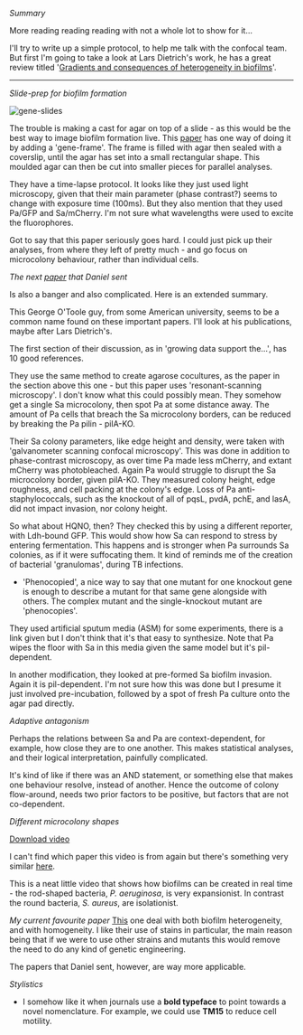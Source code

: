 
*Summary*

More reading reading reading with not a whole lot to show for it...

I'll try to write up a simple protocol, to help me talk with the confocal team. But first I'm going to take a look at Lars Dietrich's work, he has a great review titled '[Gradients and consequences of heterogeneity in biofilms](https://www.nature.com/articles/s41579-022-00692-2)'.

---

*Slide-prep for biofilm formation*

![gene-slides](https://github.com/marklemzin/marks-masters/raw/main/pictures/6.3%20gene-frame.jpg)

The trouble is making a cast for agar on top of a slide - as this would be the best way to image biofilm formation live. This [paper](https://pubmed.ncbi.nlm.nih.gov/34513736/) has one way of doing it by adding a 'gene-frame'. The frame is filled with agar then sealed with a coverslip, until the agar has set into a small rectangular shape. This moulded agar can then be cut into smaller pieces for parallel analyses.

They have a time-lapse protocol. It looks like they just used light microscopy, given that their main parameter (phase contrast?) seems to change with exposure time (100ms). But they also mention that they used Pa/GFP and Sa/mCherry. I'm not sure what wavelengths were used to excite the fluorophores.

Got to say that this paper seriously goes hard. I could just pick up their analyses, from where they left of pretty much - and go focus on microcolony behaviour, rather than individual cells.

*The next [paper](https://pubmed.ncbi.nlm.nih.gov/38617332/) that Daniel sent*

Is also a banger and also complicated. Here is an extended summary.

This George O'Toole guy, from some American university, seems to be a common name found on these important papers. I'll look at his publications, maybe after Lars Dietrich's.

The first section of their discussion, as in 'growing data support the...', has 10 good references.

They use the same method to create agarose cocultures, as the paper in the section above this one - but this paper uses 'resonant-scanning microscopy'. I don't know what this could possibly mean.
They somehow get a single Sa microcolony, then spot Pa at some distance away. The amount of Pa cells that breach the Sa microcolony borders, can be reduced by breaking the Pa pilin - pilA-KO.

Their Sa colony parameters, like edge height and density, were taken with 'galvanometer scanning confocal microscopy'. This was done in addition to phase-contrast microscopy, as over time Pa made less mCherry, and extant mCherry was photobleached. Again Pa would struggle to disrupt the Sa microcolony border, given pilA-KO. They measured colony height, edge roughness, and cell packing at the colony's edge. Loss of Pa anti-staphylococcals, such as the knockout of all of pqsL, pvdA, pchE, and lasA, did not impact invasion, nor colony height.

So what about HQNO, then? They checked this by using a different reporter, with Ldh-bound GFP. This would show how Sa can respond to stress by entering fermentation. This happens and is stronger when Pa surrounds Sa colonies, as if it were suffocating them. It kind of reminds me of the creation of bacterial 'granulomas', during TB infections.

- 'Phenocopied', a nice way to say that one mutant for one knockout gene is enough to describe a mutant for that same gene alongside with others. The complex mutant and the single-knockout mutant are 'phenocopies'.

They used artificial sputum media (ASM) for some experiments, there is a link given but I don't think that it's that easy to synthesize. Note that Pa wipes the floor with Sa in this media given the same model but it's pil-dependent.

In another modification, they looked at pre-formed Sa biofilm invasion. Again it is pil-dependent. I'm not sure how this was done but I presume it just involved pre-incubation, followed by a spot of fresh Pa culture onto the agar pad directly.

*Adaptive antagonism*

Perhaps the relations between Sa and Pa are context-dependent, for example, how close they are to one another. This makes statistical analyses, and their logical interpretation, painfully complicated.

It's kind of like if there was an AND statement, or something else that makes one behaviour resolve, instead of another. Hence the outcome of colony flow-around, needs two prior factors to be positive, but factors that are not co-dependent.

*Different microcolony shapes*

[Download video](https://github.com/marklemzin/marks-masters/raw/main/pictures/6.3%20cool-adhesion.mp4)

I can't find which paper this video is from again but there's something very similar [here](https://pubmed.ncbi.nlm.nih.gov/34513736/).

This is a neat little video that shows how biofilms can be created in real time - the rod-shaped bacteria, *P. aeruginosa*, is very expansionist. In contrast the round bacteria, *S. aureus*, are isolationist.

*My current favourite paper*
[This](https://pubmed.ncbi.nlm.nih.gov/32908166/) one deal with both biofilm heterogeneity, and with homogeneity. I like their use of stains in particular, the main reason being that if we were to use other strains and mutants this would remove the need to do any kind of genetic engineering.

The papers that Daniel sent, however, are way more applicable.

*Stylistics*
- I somehow like it when journals use a **bold typeface** to point towards a novel nomenclature. For example, we could use **TM15** to reduce cell motility.
